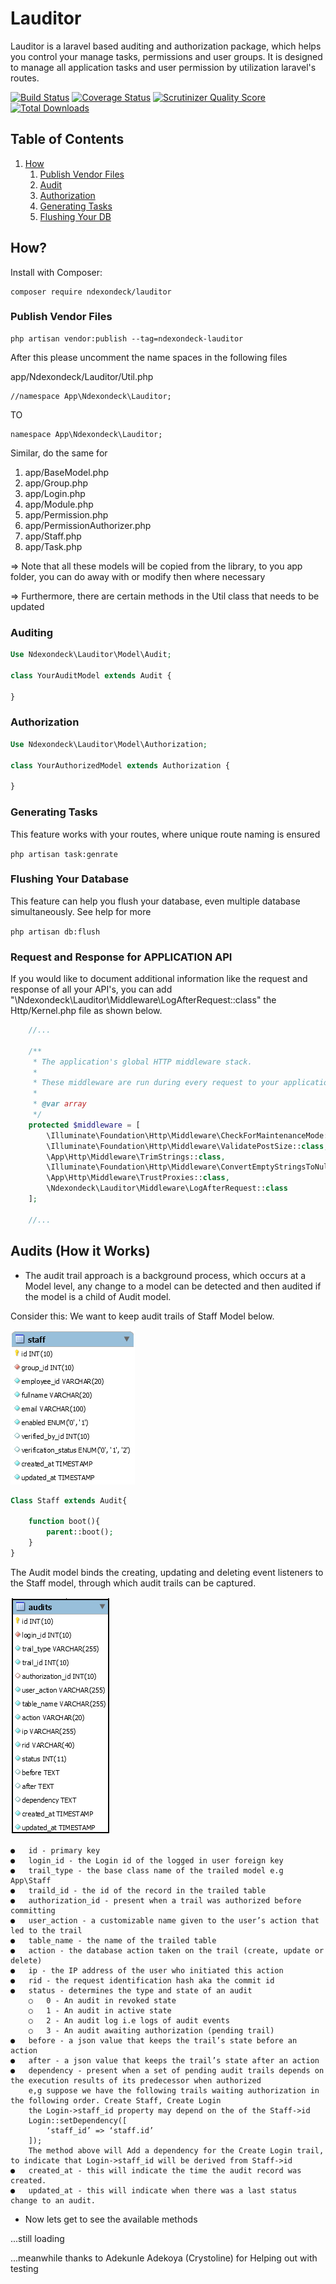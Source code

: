 # Lauditor

Lauditor is a laravel based auditing and authorization package, which helps you control your manage tasks, permissions and user groups. It is designed to manage all application tasks and user permission by utilization laravel's routes.

[![Build Status](https://travis-ci.org/myclabs/DeepCopy.png?branch=master)](https://travis-ci.org/myclabs/DeepCopy)
[![Coverage Status](https://coveralls.io/repos/myclabs/DeepCopy/badge.png?branch=master)](https://coveralls.io/r/myclabs/DeepCopy?branch=master)
[![Scrutinizer Quality Score](https://scrutinizer-ci.com/g/myclabs/DeepCopy/badges/quality-score.png?s=2747100c19b275f93a777e3297c6c12d1b68b934)](https://scrutinizer-ci.com/g/myclabs/DeepCopy/)
[![Total Downloads](https://poser.pugx.org/myclabs/deep-copy/downloads.svg)](https://packagist.org/packages/myclabs/deep-copy)


## Table of Contents

1. [How](#how)
    1. [Publish Vendor Files](#publish)
    1. [Audit](#audit)
    1. [Authorization](#authorization)
    1. [Generating Tasks](#task-generate)
    1. [Flushing Your DB](#db-flush)

## How?

Install with Composer:

```
composer require ndexondeck/lauditor
```

### Publish Vendor Files

```
php artisan vendor:publish --tag=ndexondeck-lauditor
```

After this please uncomment the name spaces in the following files

app/Ndexondeck/Lauditor/Util.php
```
//namespace App\Ndexondeck\Lauditor;
```
TO
```
namespace App\Ndexondeck\Lauditor;
```

Similar, do the same for
1) app/BaseModel.php
1) app/Group.php
1) app/Login.php
1) app/Module.php
1) app/Permission.php
1) app/PermissionAuthorizer.php
1) app/Staff.php
1) app/Task.php

=> Note that all these models will be copied from the library, to you app folder, you can do away with or modify then where necessary

=> Furthermore, there are certain methods in the Util class that needs to be updated



### Auditing

```php
Use Ndexondeck\Lauditor\Model\Audit;

class YourAuditModel extends Audit {

}
```

### Authorization

```php
Use Ndexondeck\Lauditor\Model\Authorization;

class YourAuthorizedModel extends Authorization {

}
```

### Generating Tasks

This feature works with your routes, where unique route naming is ensured

`php artisan task:genrate`

### Flushing Your Database

This feature can help you flush your database, even multiple database simultaneously. See help for more

`php artisan db:flush`

### Request and Response for APPLICATION API

If you would like to document additional information like the request and response of all your API's, you can add "\Ndexondeck\Lauditor\Middleware\LogAfterRequest::class" the Http/Kernel.php file
as shown below.

```php
    //...

    /**
     * The application's global HTTP middleware stack.
     *
     * These middleware are run during every request to your application.
     *
     * @var array
     */
    protected $middleware = [
        \Illuminate\Foundation\Http\Middleware\CheckForMaintenanceMode::class,
        \Illuminate\Foundation\Http\Middleware\ValidatePostSize::class,
        \App\Http\Middleware\TrimStrings::class,
        \Illuminate\Foundation\Http\Middleware\ConvertEmptyStringsToNull::class,
        \App\Http\Middleware\TrustProxies::class,
        \Ndexondeck\Lauditor\Middleware\LogAfterRequest::class
    ];
    
    //...
```



## Audits (How it Works)

- The audit trail approach is a background process, which occurs at a Model level, any change to a model can be detected and then audited if the model is a child of Audit model.

Consider this: We want to keep audit trails of Staff Model below.

![staff_table](doc/staff.png)

```php
Class Staff extends Audit{

    function boot(){
        parent::boot();
    }
}
```
The Audit model binds the creating, updating and deleting event listeners to the Staff model, through which audit trails can be captured.

![audit_table](doc/audit.png)
```
●	id - primary key
●	login_id - the Login id of the logged in user foreign key
●	trail_type - the base class name of the trailed model e.g App\Staff
●	traild_id - the id of the record in the trailed table
●	authorization_id - present when a trail was authorized before committing
●	user_action - a customizable name given to the user’s action that led to the trail
●	table_name - the name of the trailed table
●	action - the database action taken on the trail (create, update or delete)
●	ip - the IP address of the user who initiated this action
●	rid - the request identification hash aka the commit id
●	status - determines the type and state of an audit
    ○	0 - An audit in revoked state
    ○	1 - An audit in active state
    ○	2 - An audit log i.e logs of audit events
    ○	3 - An audit awaiting authorization (pending trail)
●	before - a json value that keeps the trail’s state before an action
●	after - a json value that keeps the trail’s state after an action
●	dependency - present when a set of pending audit trails depends on the execution results of its predecessor when authorized
    e,g suppose we have the following trails waiting authorization in the following order. Create Staff, Create Login
    the Login->staff_id property may depend on the of the Staff->id
    Login::setDependency([
        ‘staff_id’ => ‘staff.id’ 
    ]);
    The method above will Add a dependency for the Create Login trail, to indicate that Login->staff_id will be derived from Staff->id
●	created_at - this will indicate the time the audit record was created.
●	updated_at - this will indicate when there was a last status change to an audit.
```

- Now lets get to see the available methods

...still loading

...meanwhile thanks to Adekunle Adekoya (Crystoline) for Helping out with testing